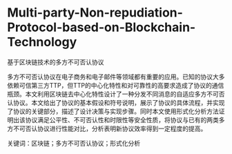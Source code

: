 # Multi-party-Non-repudiation-Protocol-based-on-Blockchain-Technology
基于区块链技术的多方不可否认协议

多方不可否认协议在电子商务和电子邮件等领域都有重要的应用。已知的协议大多依赖可信第三方TTP，但TTP的中心化特性和对可靠性的高要求造成了协议的通信瓶颈。本文利用区块链去中心化特性设计了一种分发不同消息的自适应多方不可否认协议。本文给出了协议的基本假设和符号说明，展示了协议的具体流程，并实现了协议的关键部分，描述了设计决策与实现步骤。同时本文使用形式化分析方法证明出该协议满足公平性、不可否认性和时限性等安全性质，将协议与已有的两类多方不可否认协议进行性能对比，分析表明新协议效率得到一定程度的提高。

关键词：区块链；多方不可否认协议；形式化分析
